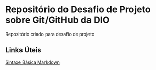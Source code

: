 # Repositório do Desafio de Projeto sobre Git/GitHub da DIO
Repositório criado para desafio de projeto

## Links Úteis
[Sintaxe Básica Markdown](https://www.markdownguide.org/basic-syntax/)
